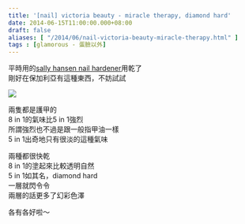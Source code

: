 ```yaml
---
title: '[nail] victoria beauty - miracle therapy, diamond hard'
date: 2014-06-15T11:00:00.000+08:00
draft: false
aliases: [ "/2014/06/nail-victoria-beauty-miracle-therapy.html" ]
tags : [glamorous - 蛋臉以外]
---
```


平時用的[sally hansen nail hardener](http://www.hidie.net/2014/03/nail-sally-hansen-diamond-strength.html)用乾了  
剛好在保加利亞有這種東西，不妨試試  

[![](https://1.bp.blogspot.com/-KviEGBaPuFE/XEMg3b8fQNI/AAAAAAAAFtI/K4F5RQiK2n05u0Ehtf2TDmsTBLSeb4abgCLcBGAs/s640/14348806336_cbe46f2755_z.jpg)](https://1.bp.blogspot.com/-KviEGBaPuFE/XEMg3b8fQNI/AAAAAAAAFtI/K4F5RQiK2n05u0Ehtf2TDmsTBLSeb4abgCLcBGAs/s1600/14348806336_cbe46f2755_z.jpg)

兩隻都是護甲的  
8 in 1的氣味比5 in 1強烈  
所謂強烈也不過是跟一般指甲油一樣  
5 in 1出奇地只有很淡的這種氣味  
  
兩種都很快乾  
8 in 1的塗起來比較透明自然  
5 in 1如其名，diamond hard  
一層就閃令令  
兩層的話更多了幻彩色澤  
  
各有各好啦～